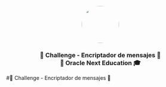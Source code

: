 <p align="center" width="300">
    <img align="center" width="100" height="100" style="border-radius:50%;" src="https://blog.eevidence.com/wp-content/uploads/2017/04/Email-Encriptado-Cifrado-Certificado-Firma-electr%C3%B3nica.jpg" />
    <h3 align="center">🔑 Challenge - Encriptador de mensajes 🔐 <br> 🍵 Oracle Next Education 🎓 </h3>
 </p>
 
 #🔑 Challenge - Encriptador de mensajes 🔐
